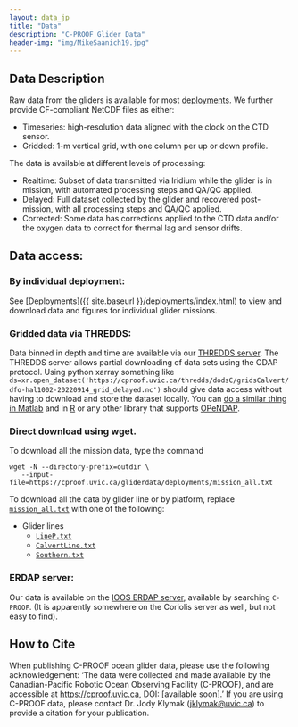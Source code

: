 ```yaml
---
layout: data_jp
title: "Data"
description: "C-PROOF Glider Data"
header-img: "img/MikeSaanich19.jpg"
---
```


## Data Description

Raw data from the gliders is available for most [deployments](/deployments). We further provide CF-compliant NetCDF files as either:

- Timeseries: high-resolution data aligned with the clock on the CTD sensor.
- Gridded: 1-m vertical grid, with one column per up or down profile.

The data is  available at different levels of processing:

- Realtime: Subset of data transmitted via Iridium while the glider is in mission, with automated processing steps and QA/QC applied.
- Delayed: Full dataset collected by the glider and recovered post-mission, with all processing steps and QA/QC applied.
- Corrected: Some data has corrections applied to the CTD data and/or the oxygen data to correct for thermal lag and sensor drifts.


## Data access:

### By individual deployment:

See [Deployments]({{ site.baseurl }}/deployments/index.html) to view and download data and figures for individual glider missions.

### Gridded data via THREDDS:

Data binned in depth and time are available via our [THREDDS server](https://cproof.uvic.ca/thredds/).  The THREDDS server allows partial downloading of data sets using the ODAP protocol.  Using python xarray something like `ds=xr.open_dataset('https://cproof.uvic.ca/thredds/dodsC/gridsCalvert/dfo-hal1002-20220914_grid_delayed.nc')` should give data access without having to download and store the dataset locally.  You can [do a similar thing in Matlab](https://www.mathworks.com/help/matlab/import_export/reading-netcdf-data-directly-from-remote-locations.html#mw_b2b95cb8-d257-4289-84a9-0756967e3ad4) and in [R](https://rdrr.io/cran/RNetCDF/man/open.nc.html) or any other library that supports [OPeNDAP](https://www.earthdata.nasa.gov/engage/open-data-services-and-software/api/opendap).

### Direct download using wget.

To download all the mission data, type the command

```
wget -N --directory-prefix=outdir \
   --input-file=https://cproof.uvic.ca/gliderdata/deployments/mission_all.txt
```

To download all the data by glider line or by platform, replace [`mission_all.txt`](https://cproof.uvic.ca/gliderdata/deployments/mission_all.txt) with one of the following:

- Glider lines
  - [`LineP.txt`](https://cproof.uvic.ca/gliderdata/deployments/LineP.txt)
  - [`CalvertLine.txt`](https://cproof.uvic.ca/gliderdata/deployments/CalvertLine.txt)
  - [`Southern.txt`](https://cproof.uvic.ca/gliderdata/deployments/Southern.txt)

### ERDAP server:

Our data is available on the [IOOS ERDAP server](https://gliders.ioos.us/erddap/index.html), available by searching `C-PROOF`.  (It is apparently somewhere on the Coriolis server as well, but not easy to find).


## How to Cite

When publishing C-PROOF ocean glider data, please use the following acknowledgement:
‘The data were collected and made available by the Canadian-Pacific Robotic Ocean Observing Facility (C-PROOF),
and are accessible at https://cproof.uvic.ca, DOI: [available soon].’ If you are using C-PROOF data,
please contact Dr. Jody Klymak (jklymak@uvic.ca) to provide a citation for your publication.
